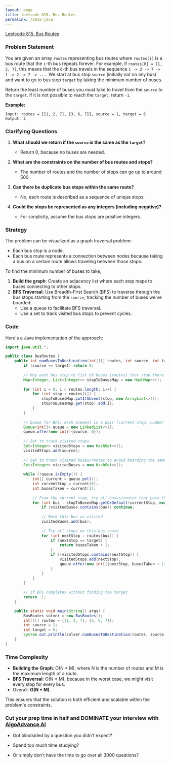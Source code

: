 ```yaml
---
layout: page
title: leetcode 815. Bus Routes
permalink: /s815-java
---
```

[Leetcode 815. Bus Routes](https://algoadvance.github.io/algoadvance/l815)
### Problem Statement

You are given an array `routes` representing bus routes where `routes[i]` is a bus route that the `i`-th bus repeats forever. For example, if `routes[0] = [1, 2, 7]`, this means that the `0`-th bus travels in the sequence `1 -> 2 -> 7 -> 1 -> 2 -> 7 -> ...`. We start at bus stop `source` (initially not on any bus) and want to go to bus stop `target` by taking the minimum number of buses.

Return the least number of buses you must take to travel from the `source` to the `target`. If it is not possible to reach the `target`, return `-1`.

**Example:**
```plaintext
Input: routes = [[1, 2, 7], [3, 6, 7]], source = 1, target = 6
Output: 2
```

### Clarifying Questions

1. **What should we return if the `source` is the same as the `target`?**
   - Return 0, because no buses are needed.

2. **What are the constraints on the number of bus routes and stops?**
   - The number of routes and the number of stops can go up to around 500.

3. **Can there be duplicate bus stops within the same route?**
   - No, each route is described as a sequence of unique stops.

4. **Could the stops be represented as any integers (including negative)?**
   - For simplicity, assume the bus stops are positive integers.

### Strategy

The problem can be visualized as a graph traversal problem:
- Each bus stop is a node.
- Each bus route represents a connection between nodes because taking a bus on a certain route allows traveling between those stops.

To find the minimum number of buses to take,
1. **Build the graph**: Create an adjacency list where each stop maps to buses connecting to other stops.
2. **BFS Traversal**: Use Breadth-First Search (BFS) to traverse through the bus stops starting from the `source`, tracking the number of buses we've boarded:
   - Use a queue to facilitate BFS traversal.
   - Use a set to track visited bus stops to prevent cycles.

### Code

Here's a Java implementation of the approach:

```java
import java.util.*;

public class BusRoutes {
    public int numBusesToDestination(int[][] routes, int source, int target) {
        if (source == target) return 0;
        
        // Map each bus stop to list of buses (routes) that stop there
        Map<Integer, List<Integer>> stopToBusesMap = new HashMap<>();
        
        for (int i = 0; i < routes.length; i++) {
            for (int stop : routes[i]) {
                stopToBusesMap.putIfAbsent(stop, new ArrayList<>());
                stopToBusesMap.get(stop).add(i);
            }
        }
        
        // Queue for BFS: each element is a pair (current stop, number of buses taken so far)
        Queue<int[]> queue = new LinkedList<>();
        queue.offer(new int[]{source, 0});
        
        // Set to track visited stops
        Set<Integer> visitedStops = new HashSet<>();
        visitedStops.add(source);
        
        // Set to track visited buses/routes to avoid boarding the same bus multiple times
        Set<Integer> visitedBuses = new HashSet<>();
        
        while (!queue.isEmpty()) {
            int[] current = queue.poll();
            int currentStop = current[0];
            int busesTaken = current[1];
            
            // From the current stop, try all buses/routes that pass through here
            for (int bus : stopToBusesMap.getOrDefault(currentStop, new ArrayList<>())) {
                if (visitedBuses.contains(bus)) continue;
                
                // Mark this bus as visited
                visitedBuses.add(bus);
                
                // Try all stops on this bus route
                for (int nextStop : routes[bus]) {
                    if (nextStop == target) {
                        return busesTaken + 1;
                    }
                    if (!visitedStops.contains(nextStop)) {
                        visitedStops.add(nextStop);
                        queue.offer(new int[]{nextStop, busesTaken + 1});
                    }
                }
            }
        }
        
        // If BFS completes without finding the target
        return -1;
    }

    public static void main(String[] args) {
        BusRoutes solver = new BusRoutes();
        int[][] routes = {{1, 2, 7}, {3, 6, 7}};
        int source = 1;
        int target = 6;
        System.out.println(solver.numBusesToDestination(routes, source, target)); // Output: 2
    }
}
```

### Time Complexity

- **Building the Graph**: O(N * M), where N is the number of routes and M is the maximum length of a route.
- **BFS Traversal**: O(N * M), because in the worst case, we might visit every stop for every bus.
- Overall: **O(N * M)**.

This ensures that the solution is both efficient and scalable within the problem's constraints.


### Cut your prep time in half and DOMINATE your interview with [AlgoAdvance AI](https://algoAdvance.com)

- Got blindsided by a question you didn't expect?

- Spend too much time studying?

- Or simply don't have the time to go over all 3000 questions?

